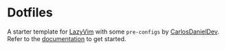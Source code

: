 # Dotfiles

A starter template for [LazyVim](https://github.com/LazyVim/LazyVim) with some `pre-configs` by [CarlosDanielDev](https://github.com/CarlosDanielDev).
Refer to the [documentation](https://lazyvim.github.io/installation) to get started.
